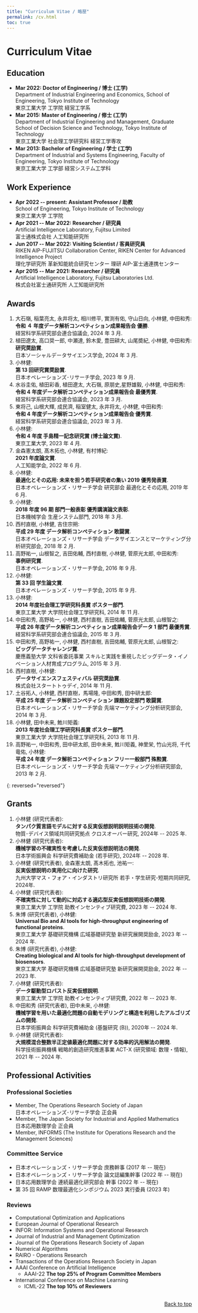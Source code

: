 ```yaml
---
title: "Curriculum Vitae / 略歴"
permalink: /cv.html
toc: true
---
```


# Curriculum Vitae

## **Education**
- **Mar 2022: Doctor of Engineering / 博士 (工学)**  
Department of Industrial Engineering and Economics, School of Engineering, Tokyo Institute of Technology  
東京工業大学 工学院 経営工学系
- **Mar 2015: Master of Engineering / 修士 (工学)**  
Department of Industrial Engineering and Management, Graduate School of Decision Science and Technology, Tokyo Institute of Technology  
東京工業大学 社会理工学研究科 経営工学専攻
- **Mar 2013: Bachelor of Engineering / 学士 (工学)**  
Department of Industrial and Systems Engineering, Faculty of Engineering, Tokyo Institute of Technology  
東京工業大学 工学部 経営システム工学科

## **Work Experience**
- **Apr 2022 -- present: Assistant Professor / 助教**  
  School of Engineering, Tokyo Institute of Technology  
  東京工業大学 工学院
- **Apr 2021 -- Mar 2022: Researcher / 研究員**  
  Artificial  Intelligence Laboratory, Fujitsu Limited  
  富士通株式会社 人工知能研究所
- **Jun 2017 -- Mar 2022: Visiting Scientist / 客員研究員**  
RIKEN AIP-FUJITSU Collaboration Center, RIKEN Center for Advanced Intelligence Project  
理化学研究所 革新知能統合研究センター 理研 AIP-富士通連携センター
- **Apr 2015 -- Mar 2021: Researcher / 研究員**  
  Artificial  Intelligence Laboratory, Fujitsu Laboratories Ltd.  
  株式会社富士通研究所 人工知能研究所


## **Awards**
1. 大石嶺,  稲葉亮太, 永井将太, 相川修平, 實渕有佑, 守山日向, 小林健, 中田和秀:    
**令和 ４ 年度データ解析コンペティション成果報告会 優勝**.    
経営科学系研究部会連合協議会, 2024 年 3 月.
1. 植田遼太, 高口奨一郎, 中瀬達, 鈴木愛, 豊田耕大, 山尾奬紀, 小林健, 中田和秀:  
**研究奨励賞**.   
日本ソーシャルデータサイエンス学会, 2024 年 3 月.
1. 小林健:   
**第 13 回研究賞奨励賞**.  
日本オペレーションズ･リサーチ学会, 2023 年 9 月.
1. 水谷圭佑, 植田彩香, 植田遼太, 大石嶺, 原朋史,星野雄毅, 小林健, 中田和秀:   
**令和 4 年度データ解析コンペティション成果報告会 最優秀賞**.  
経営科学系研究部会連合協議会, 2023 年 3 月.
1. 東将己, 山根大輝, 成民濟, 稲室健太, 永井将太, 小林健, 中田和秀:  
**令和 4 年度データ解析コンペティション成果報告会 優秀賞**.  
経営科学系研究部会連合協議会, 2023 年 3 月.
1. 小林健:  
**令和 4 年度 手島精一記念研究賞 (博士論文賞)**.  
東京工業大学, 2023 年 4 月.
1. 金森憲太朗, 髙木拓也, 小林健, 有村博紀:  
**2021 年度論文賞**.  
人工知能学会, 2022 年 6 月.
1.  小林健:     
**最適化とその応用: 未来を担う若手研究者の集い 2019  優秀発表賞**.    
日本オペレーションズ・リサーチ学会 研究部会 最適化とその応用, 2019 年 6  月.
1.  小林健:     
**2018 年度 96 期 部門一般表彰 優秀講演論文表彰**.    
日本機械学会 生産システム部門, 2018 年 3 月.
1.  西村直樹, 小林健, 吉住宗朔:    
**平成 29 年度 データ解析コンペティション 敢闘賞**.   
日本オペレーションズ・リサーチ学会 データサイエンスとマーケティング分析研究部会, 2018 年 2 月.
1.  高野祐一, 山根智之, 吉田佑輔, 西村直樹, 小林健, 菅原光太郎, 中田和秀:  
**事例研究賞**.    
日本オペレーションズ・リサーチ学会, 2016 年 9 月.
1.  小林健:    
**第 33 回 学生論文賞**.    
日本オペレーションズ・リサーチ学会, 2015 年 9 月.
1.  小林健:  
**2014 年度社会理工学研究科長賞 ポスター部門**.  
東京工業大学 大学院社会理工学研究科, 2014 年 11 月.
1.  中田和秀, 高野祐一, 小林健, 西村直樹, 吉田佑輔, 菅原光太郎, 山根智之:  
**平成 26 年度データ解析コンペティション成果報告会データ 1 部門 最優秀賞**.  
経営科学系研究部会連合協議会, 2015 年 3 月.
1.  中田和秀, 高野祐一, 小林健, 西村直樹, 吉田佑輔, 菅原光太郎, 山根智之:  
**ビッグデータチャレンジ賞**.  
慶應義塾大学 文科省委託事業 スキルと実践を重視したビッグデータ・イノベーション人材育成プログラム, 2015 年 3 月.
1.  西村直樹, 小林健:  
**データサイエンスフェスティバル 研究奨励賞**.  
株式会社スタートトゥデイ, 2014 年 11 月.  
1.  土谷拓人, 小林健, 西村直樹，馬場隆, 中田和秀, 田中研太郎:  
**平成 25 年度 データ解析コンペティション 課題設定部門 敢闘賞**.  
日本オペレーションズ・リサーチ学会 先端マーケティング分析研究部会, 2014 年 3 月.
1.  小林健, 田中未来, 鮏川矩義:  
**2013 年度社会理工学研究科長賞 ポスター部門**.  
東京工業大学 大学院社会理工学研究科, 2013 年 11 月.
1.  高野祐一, 中田和秀, 田中研太郎, 田中未来, 鮏川矩義, 神里栄, 竹山光将, 千代竜佑, 小林健:  
**平成 24 年度 データ解析コンペティション フリー一般部門 殊勲賞**.  
日本オペレーションズ・リサーチ学会 先端マーケティング分析研究部会, 2013 年 2 月.

{: reversed="reversed"}

## **Grants**
1. 小林健 (研究代表者):  
   **タンパク質言語モデルに対する反実仮想説明説明技術の開発**.    
   物質･デバイス領域共同研究拠点 クロスオーバー研究, 2024年 -- 2025 年.
1. 小林健 (研究代表者):  
   **機械学習の不確実性を考慮した反実仮想説明法の開発**.    
    日本学術振興会 科学研究費補助金 (若手研究), 2024年 -- 2028 年.
1. 小林健 (研究代表者), 金森憲太朗, 髙木拓也, 池祐一:  
   **反実仮想説明の実用化に向けた研究**.    
    九州大学マス・フォア・インダストリ研究所 若手・学生研究-短期共同研究, 2024年.
1. 小林健 (研究代表者):  
   **不確実性に対して動的に対応する適応型反実仮想説明技術の開発**.    
   東京工業大学 工学院  助教インセンティブ研究費, 2023 年 -- 2024 年.   
1. 朱博 (研究代表者), 小林健:  
   **Universal Bio and AI tools for high-throughput engineering of functional proteins**.    
   東京工業大学 基礎研究機構 広域基礎研究塾 新研究展開奨励金, 2023 年 -- 2024 年.  
1. 朱博 (研究代表者), 小林健:  
   **Creating biological and AI tools for high-throughput development of biosensors**.    
   東京工業大学 基礎研究機構 広域基礎研究塾 新研究展開奨励金, 2022 年 -- 2023 年.   
1. 小林健 (研究代表者):  
   **データ駆動型ロバスト反実仮想説明**.    
   東京工業大学 工学院  助教インセンティブ研究費, 2022 年 -- 2023 年.   
1. 中田和秀 (研究代表者), 田中未来, 小林健:    
    **機械学習を用いた最適化問題の自動モデリングと構造を利用したアルゴリズムの開発**.     
    日本学術振興会 科学研究費補助金 (基盤研究 (B)), 2020年 -- 2024 年.
1. 小林健 (研究代表者):  
   **大規模混合整数半正定値最適化問題に対する効率的汎用解法の開発**.    
   科学技術振興機構 戦略的創造研究推進事業  ACT-X (研究領域: 数理・情報), 2021 年 -- 2024 年.   

## **Professional Activities**

### Professional Societies
- Member, The Operations Research Society of Japan  
日本オペレーションズ･リサーチ学会 正会員
- Member, The Japan Society for Industrial and Applied Mathematics  
日本応用数理学会 正会員
- Member, INFORMS (The Institute for Operations Research and the Management Sciences)

### Committee Service 
- 日本オペレーションズ・リサーチ学会 庶務幹事 (2017 年 -- 現在)
- 日本オペレーションズ・リサーチ学会 論文誌編集幹事 (2022 年 -- 現在)
- 日本応用数理学会 連続最適化研究部会 幹事 (2022 年 -- 現在)
- 第 35 回 RAMP 数理最適化シンポジウム 2023 実行委員 (2023 年)
 

### Reviews

- Computational Optimization and Applications
- European Journal of Operational Research 
- INFOR: Information Systems and Operational Research
- Journal of Industrial and Management Optimization
- Journal of the Operations Research Society of Japan
- Numerical Algorithms
- RAIRO - Operations Research 
- Transactions of the Operations Research Society in Japan
- AAAI Conference on Artificial Intelligence
    - AAAI-22 **The top 25% of Program Committee Members** 
- International Conference on Machine Learning
    - ICML-22 **The top 10% of Reviewers**

<p class="sample" style="text-align:end;">
<br>
 <a href="#top">Back to top</a>
</p>

